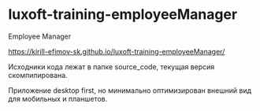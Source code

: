 # luxoft-training-employeeManager
Employee Manager 

https://kirill-efimov-sk.github.io/luxoft-training-employeeManager/

Исходники кода лежат в папке source_code, текущая версия скомпилирована.

Приложение desktop first, но минимально оптимизирован внешний вид для мобильных и планшетов.
